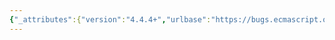 ```yaml
---
{"_attributes":{"version":"4.4.4+","urlbase":"https://bugs.ecmascript.org/","maintainer":"dherman@mozilla.com"},"bug":{"bug_id":404,"creation_ts":"2012-06-18 00:32:00 -0700","short_desc":"12.9: \"statement that is not within\"","delta_ts":"2012-07-08 21:38:56 -0700","product":"Draft for 6th Edition","component":"editorial issue","version":"Rev 8: June 15, 2012 Draft","rep_platform":"All","op_sys":"All","bug_status":"RESOLVED","resolution":"FIXED","priority":"Normal","bug_severity":"minor","everconfirmed":true,"reporter":{"uid":"jmdyck","name":"Michael Dyck"},"assigned_to":{"uid":"allen","name":"Allen Wirfs-Brock"},"long_desc":[{"commentid":1041,"comment_count":0,"who":{"uid":"jmdyck","name":"Michael Dyck"},"bug_when":"2012-06-18 00:32:17 -0700","thetext":"In 12.9 \"The 'return' Statement\",\nunder \"Static Semantics: Early Errors\",\nit says:\n    \"It is a Syntax Error if a return statement\n     that is not within a FunctionBody.\"\n\nDelete \"that\"."},{"commentid":1166,"comment_count":1,"who":{"uid":"allen","name":"Allen Wirfs-Brock"},"bug_when":"2012-07-08 14:17:43 -0700","thetext":"fixed in editor's draft"}]}}
---
```

